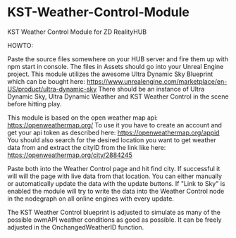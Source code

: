 # KST-Weather-Control-Module
KST Weather Control Module for ZD RealityHUB



HOWTO:

Paste the source files somewhere on your HUB server and fire them up with npm start in console.
The files in Assets should go into your Unreal Engine project. 
This module utilizes the awesome Ultra Dynamic Sky Blueprint which can be bought here: https://www.unrealengine.com/marketplace/en-US/product/ultra-dynamic-sky
There should be an instance of Ultra Dynamic Sky, Ultra Dynamic Weather and KST Weather Control in the scene before hitting play.

This module is based on the open weather map api: https://openweathermap.org/
To use it you have to create an account and get your api token as described here: https://openweathermap.org/appid
You should also search for the desired location you want to get weather data from and extract the cityID from the link like here: https://openweathermap.org/city/2884245

Paste both into the Weather Control page and hit find city. If successful it will will the page with live data from that location.
You can either manually or automatically update the data with the update buttons.
If "Link to Sky" is enabled the module will try to write the data into the Weather Control node in the nodegraph on all online engines with every update.

The KST Weather Control blueprint is adjusted to simulate as many of the possible owmAPI weather conditions as good as possible. It can be freely adjusted in the OnchangedWeatherID function.
